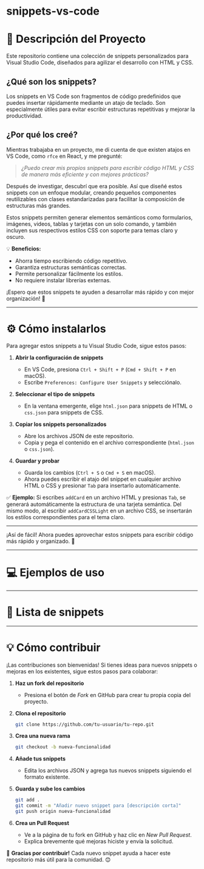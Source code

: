 # snippets-vs-code

# 📌 Descripción del Proyecto

Este repositorio contiene una colección de snippets personalizados para Visual Studio Code, diseñados para agilizar el desarrollo con HTML y CSS. 

## ¿Qué son los snippets?
Los snippets en VS Code son fragmentos de código predefinidos que puedes insertar rápidamente mediante un atajo de teclado. Son especialmente útiles para evitar escribir estructuras repetitivas y mejorar la productividad.

## ¿Por qué los creé?
Mientras trabajaba en un proyecto, me di cuenta de que existen atajos en VS Code, como `rfce` en React, y me pregunté: 

> *¿Puedo crear mis propios snippets para escribir código HTML y CSS de manera más eficiente y con mejores prácticas?*

Después de investigar, descubrí que era posible. Así que diseñé estos snippets con un enfoque modular, creando pequeños componentes reutilizables con clases estandarizadas para facilitar la composición de estructuras más grandes. 

Estos snippets permiten generar elementos semánticos como formularios, imágenes, videos, tablas y tarjetas con un solo comando, y también incluyen sus respectivos estilos CSS con soporte para temas claro y oscuro.

💡 **Beneficios:**
- Ahorra tiempo escribiendo código repetitivo.
- Garantiza estructuras semánticas correctas.
- Permite personalizar fácilmente los estilos.
- No requiere instalar librerías externas.

¡Espero que estos snippets te ayuden a desarrollar más rápido y con mejor organización! 🚀

---

# ⚙️ Cómo instalarlos

Para agregar estos snippets a tu Visual Studio Code, sigue estos pasos:

1. **Abrir la configuración de snippets**
   - En VS Code, presiona `Ctrl + Shift + P` (`Cmd + Shift + P` en macOS).
   - Escribe `Preferences: Configure User Snippets` y selecciónalo.

2. **Seleccionar el tipo de snippets**
   - En la ventana emergente, elige `html.json` para snippets de HTML o `css.json` para snippets de CSS.

3. **Copiar los snippets personalizados**
   - Abre los archivos JSON de este repositorio.
   - Copia y pega el contenido en el archivo correspondiente (`html.json` o `css.json`).

4. **Guardar y probar**
   - Guarda los cambios (`Ctrl + S` o `Cmd + S` en macOS).
   - Ahora puedes escribir el atajo del snippet en cualquier archivo HTML o CSS y presionar `Tab` para insertarlo automáticamente.

✅ **Ejemplo:**
Si escribes `addCard` en un archivo HTML y presionas `Tab`, se generará automáticamente la estructura de una tarjeta semántica. Del mismo modo, al escribir `addCardCSSLight` en un archivo CSS, se insertarán los estilos correspondientes para el tema claro.

---

¡Así de fácil! Ahora puedes aprovechar estos snippets para escribir código más rápido y organizado. 🚀

---

# 💻 Ejemplos de uso




---

# 📜 Lista de snippets


---

# 💡 Cómo contribuir

¡Las contribuciones son bienvenidas! Si tienes ideas para nuevos snippets o mejoras en los existentes, sigue estos pasos para colaborar:

1. **Haz un fork del repositorio**
   - Presiona el botón de *Fork* en GitHub para crear tu propia copia del proyecto.

2. **Clona el repositorio**
   ```sh
   git clone https://github.com/tu-usuario/tu-repo.git
   ```

3. **Crea una nueva rama**
   ```sh
   git checkout -b nueva-funcionalidad
   ```

4. **Añade tus snippets**
   - Edita los archivos JSON y agrega tus nuevos snippets siguiendo el formato existente.

5. **Guarda y sube los cambios**
   ```sh
   git add .
   git commit -m "Añadir nuevo snippet para [descripción corta]"
   git push origin nueva-funcionalidad
   ```

6. **Crea un Pull Request**
   - Ve a la página de tu fork en GitHub y haz clic en *New Pull Request*.
   - Explica brevemente qué mejoras hiciste y envía la solicitud.

🚀 **Gracias por contribuir!** Cada nuevo snippet ayuda a hacer este repositorio más útil para la comunidad. 😊
